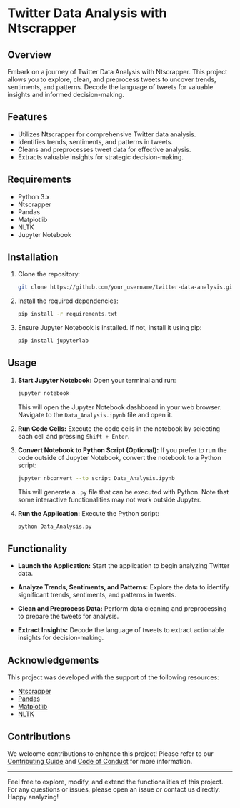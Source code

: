 # Twitter Data Analysis with Ntscrapper

## Overview
Embark on a journey of Twitter Data Analysis with Ntscrapper. This project allows you to explore, clean, and preprocess tweets to uncover trends, sentiments, and patterns. Decode the language of tweets for valuable insights and informed decision-making.

## Features

- Utilizes Ntscrapper for comprehensive Twitter data analysis.
- Identifies trends, sentiments, and patterns in tweets.
- Cleans and preprocesses tweet data for effective analysis.
- Extracts valuable insights for strategic decision-making.

## Requirements

- Python 3.x
- Ntscrapper
- Pandas
- Matplotlib
- NLTK
- Jupyter Notebook

## Installation

1. Clone the repository:

   ```bash
   git clone https://github.com/your_username/twitter-data-analysis.git
   ```

2. Install the required dependencies:

   ```bash
   pip install -r requirements.txt
   ```

3. Ensure Jupyter Notebook is installed. If not, install it using pip:

   ```bash
   pip install jupyterlab
   ```

## Usage

1. **Start Jupyter Notebook:**
   Open your terminal and run:
   ```bash
   jupyter notebook
   ```
   This will open the Jupyter Notebook dashboard in your web browser. Navigate to the `Data_Analysis.ipynb` file and open it.

2. **Run Code Cells:**
   Execute the code cells in the notebook by selecting each cell and pressing `Shift + Enter`.

3. **Convert Notebook to Python Script (Optional):**
   If you prefer to run the code outside of Jupyter Notebook, convert the notebook to a Python script:
   ```bash
   jupyter nbconvert --to script Data_Analysis.ipynb
   ```
   This will generate a `.py` file that can be executed with Python. Note that some interactive functionalities may not work outside Jupyter.

4. **Run the Application:**
   Execute the Python script:
   ```bash
   python Data_Analysis.py
   ```

## Functionality

- **Launch the Application:**
  Start the application to begin analyzing Twitter data.
  
- **Analyze Trends, Sentiments, and Patterns:**
  Explore the data to identify significant trends, sentiments, and patterns in tweets.
  
- **Clean and Preprocess Data:**
  Perform data cleaning and preprocessing to prepare the tweets for analysis.
  
- **Extract Insights:**
  Decode the language of tweets to extract actionable insights for decision-making.

## Acknowledgements

This project was developed with the support of the following resources:

- [Ntscrapper](https://github.com/your_username/ntscrapper)
- [Pandas](https://pandas.pydata.org/)
- [Matplotlib](https://matplotlib.org/)
- [NLTK](https://www.nltk.org/)

## Contributions

We welcome contributions to enhance this project! Please refer to our [Contributing Guide](CONTRIBUTING.md) and [Code of Conduct](CODE_OF_CONDUCT.md) for more information.


---

Feel free to explore, modify, and extend the functionalities of this project. For any questions or issues, please open an issue or contact us directly. Happy analyzing!
